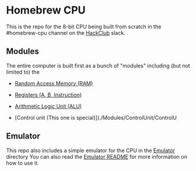 # Homebrew CPU

This is the repo for the 8-bit CPU being built from scratch in the #homebrew-cpu channel on the [HackClub](https://www.hackclub.com) slack. 


## Modules
The entire computer is built first as a bunch of "modules" including (but not limited to) the

- [Random Access Memory (RAM)](./Modules/RAM/RAM.md)

- [Registers (A, B, Instruction)](./Modules/Registers/)

- [Arithmetic Logic Unit (ALU)](./Modules/ALU/ALU.md)

- [Control unit (This one is special)](./Modules/ControlUnit/ControlU



## Emulator

This repo also includes a simple emulator for the CPU in the [Emulator](./Emulator/) directory
You can also read the [Emulator README](./Emulator/README.md) for more information on how to use it.



